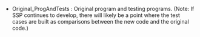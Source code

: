 - Original_ProgAndTests : Original program and testing programs. (Note: If SSP continues to develop, there will likely be a point where the test cases are built as comparisons between the new code and the original code.)